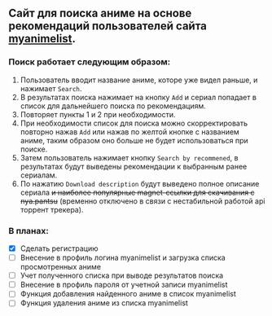 ## Сайт для поиска аниме на основе рекомендаций пользователей сайта [myanimelist](https://myanimelist.net/).

### Поиск работает следующим образом:

1. Пользователь вводит название аниме, которе уже видел раньше, и нажимает `Search`.
2. В результатах поиска нажимает на кнопку `Add` и сериал попадает в список для дальнейшего поиска по рекомендациям.
3. Повторяет пункты 1 и 2 при необходимости.
4. При необходимости список для поиска можно скорректировать повторно нажав `Add` или нажав по желтой кнопке с названием аниме, таким образом оно больше не будет использоваться при поиске.
5. Затем пользователь нажимает кнопку `Search by recommened`, в результатах будут выведены рекомендации к выбранным ранее сериалам.
6. По нажатию `Download description` будут выведено полное описание сериала ~~и наиболее популярные magnet-ссылки для скачивания с nya.pantsu~~ (временно отключено в связи с нестабильной работой api торрент трекера).

### В планах:

- [x] Сделать регистрацию
- [ ] Внесение в профиль логина myanimelist и загрузка списка просмотренных аниме
- [ ] Учет полученного списка при выводе результатов поиска
- [ ] Внесение в профиль пароля от учетной записи myanimelist
- [ ] Функция добавления найденного аниме в список myanimelist
- [ ] Функция удаления аниме из списка myanimelist
